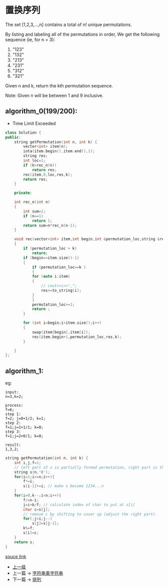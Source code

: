 # 置换序列

The set [1,2,3,…,n] contains a total of n! unique permutations.

By listing and labeling all of the permutations in order,
We get the following sequence (ie, for n = 3):

1. "123"
2. "132"
3. "213"
4. "231"
5. "312"
6. "321"

Given n and k, return the kth permutation sequence.

Note: Given n will be between 1 and 9 inclusive.

## algorithm_0(199/200):

* Time Limit Exceeded
```c++
class Solution {
public:
    string getPermutation(int n, int k) {
        vector<int> item(n);
        iota(item.begin(),item.end(),1);
        string res;
        int loc=1;
        if (k>rec_n(n))
            return res;
        rec(item,0,loc,res,k);
        return res;
    }

    private:

    int rec_n(int n)
    {
        int sum=1;
        if (n==1)
            return 1;
        return sum=n*rec_n(n-1);
    }

    void rec(vector<int> item,int begin,int &permutation_loc,string &res,int k)
    {
        if (permutation_loc > k)
            return;
        if (begin==item.size()-1)
        {
            if (permutation_loc==k )
            {
            for (auto i:item)
            {
                // cout<<i<<",";
                res+=to_string(i);
            }
            }
            permutation_loc+=1;
            return ;
        }

        for (int i=begin;i<item.size();i++)
        {
            swap(item[begin],item[i]);
            rec(item,begin+1,permutation_loc,res,k);
        }

    }
};
```

## algorithm_1:
eg:
```
input:
n=3,k=2;

process:
f=6;
step 1:
f=2; j=0+1/2; k=1;
step 2:
f=1;j=1+1/1; k=0;
step 3:
f=1;j=2+0/1; k=0;

result:
1,3,2;

```


```c++
string getPermutation(int n, int k) {
    int i,j,f=1;
    // left part of s is partially formed permutation, right part is the leftover chars.
    string s(n,'0');
    for(i=1;i<=n;i++){
        f*=i;
        s[i-1]+=i; // make s become 1234...n
    }
    for(i=0,k--;i<n;i++){
        f/=n-i;
        j=i+k/f; // calculate index of char to put at s[i]
        char c=s[j];
        // remove c by shifting to cover up (adjust the right part).
        for(;j>i;j--)
            s[j]=s[j-1];
        k%=f;
        s[i]=c;
    }
    return s;
}
```

[souce link](https://leetcode.com/problems/permutation-sequence/discuss/)
- [上一级](README.md)
- 上一篇 -> [字符串乘字符串](Multiply_Strings.md)
- 下一篇 -> [排列](Permutations.md)
